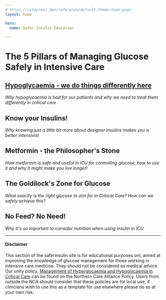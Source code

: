 ```yaml
---
# https://vitepress.dev/reference/default-theme-home-page
layout: home

hero:
  name: Safer Insulin Education

---
```



# The 5 Pillars of Managing Glucose Safely in Intensive Care

## [Hypoglycaemia - we do things differently here](/hypoglycaemia.md)
*Why hypoglycaemia is bad for our patients and why we need to treat them differently in critical care*



## Know your Insulins!
*Why knowing just a little bit more about designer insulins makes you a better intensivist*



## Metformin - the Philosopher's Stone
*How metformin is safe and useful in ICU for controlling glucose, how to use it and why it might make you live longer!*



## The Goldilock's Zone for Glucose
*What exaclty is the right glucose to aim for in Critical Care? How can we safely achieve this?*



## No Feed? No Need!
*Why it's so important to consider nutrition when using insulin in ICU*


***

#### Disclaimer
This section of the saferinsulin site is for educational purposes onl, aimed at improving the knowledge of glucose management for those working in intensive care medicine. They should not be considered as medical advice. Our unity policy, [Management of Hyperglycaemia and Hypoglycaemia in Critical Care](https://www.northerncarealliance.nhs.uk/our-policy-hub?open=55908) can be found on the Northern Care Alliance Policy. Users from outside the NCA should consider that these policies are for local use, if clinicians wish to use this as a template for use elsewhere please do so at your own risk.




  



